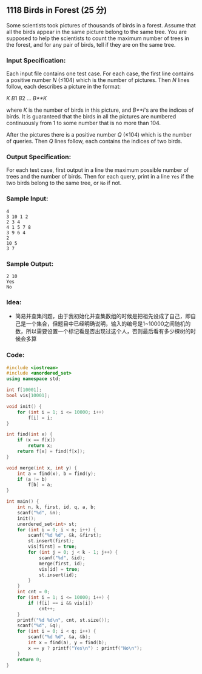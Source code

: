 ##  **1118 Birds in Forest (25 分)** 

Some scientists took pictures of thousands of birds in a forest. Assume that all the birds appear in the same picture belong to the same tree. You are supposed to help the scientists to count the maximum number of trees in the forest, and for any pair of birds, tell if they are on the same tree.

### Input Specification:

Each input file contains one test case. For each case, the first line contains a positive number *N* (≤104) which is the number of pictures. Then *N* lines follow, each describes a picture in the format:

*K* *B*1 *B*2 ... *B**K*

where *K* is the number of birds in this picture, and *B**i*'s are the indices of birds. It is guaranteed that the birds in all the pictures are numbered continuously from 1 to some number that is no more than 104.

After the pictures there is a positive number *Q* (≤104) which is the number of queries. Then *Q* lines follow, each contains the indices of two birds.

### Output Specification:

For each test case, first output in a line the maximum possible number of trees and the number of birds. Then for each query, print in a line `Yes` if the two birds belong to the same tree, or `No` if not.

### Sample Input:

```in
4
3 10 1 2
2 3 4
4 1 5 7 8
3 9 6 4
2
10 5
3 7
```

### Sample Output:

```out
2 10
Yes
No
```

### Idea:

- 简易并查集问题，由于我初始化并查集数组的时候是把祖先设成了自己，即自己是一个集合，但题目中已经明确说明，输入的编号是1~10000之间随机的数，所以需要设置一个标记看是否出现过这个人，否则最后看有多少棵树的时候会多算

### Code:

```c++
#include <iostream>
#include <unordered_set>
using namespace std;

int f[10001];
bool vis[10001];

void init() {
    for (int i = 1; i <= 10000; i++)
        f[i] = i;
}

int find(int x) {
    if (x == f[x])
        return x;
    return f[x] = find(f[x]);
}

void merge(int x, int y) {
    int a = find(x), b = find(y);
    if (a != b)
        f[b] = a;
}

int main() {
    int n, k, first, id, q, a, b;
    scanf("%d", &n);
    init();
    unordered_set<int> st;
    for (int i = 0; i < n; i++) {
        scanf("%d %d", &k, &first);
        st.insert(first);
        vis[first] = true;
        for (int j = 0; j < k - 1; j++) {
            scanf("%d", &id);
            merge(first, id);
            vis[id] = true;
            st.insert(id);
        }
    }
    int cnt = 0;
    for (int i = 1; i <= 10000; i++) {
        if (f[i] == i && vis[i])
            cnt++;
    }
    printf("%d %d\n", cnt, st.size());
    scanf("%d", &q);
    for (int i = 0; i < q; i++) {
        scanf("%d %d", &a, &b);
        int x = find(a), y = find(b);
        x == y ? printf("Yes\n") : printf("No\n");
    }
    return 0;
}
```

